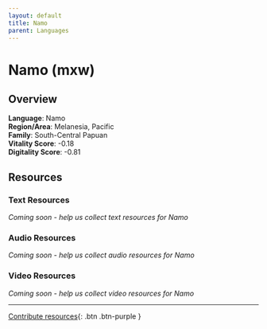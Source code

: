 ```yaml
---
layout: default
title: Namo
parent: Languages
---
```


# Namo (mxw)

## Overview

**Language**: Namo  
**Region/Area**: Melanesia, Pacific  
**Family**: South-Central Papuan  
**Vitality Score**: -0.18  
**Digitality Score**: -0.81  

## Resources

### Text Resources
*Coming soon - help us collect text resources for Namo*

### Audio Resources
*Coming soon - help us collect audio resources for Namo*

### Video Resources
*Coming soon - help us collect video resources for Namo*

---

[Contribute resources](https://fairtrain.github.io/){: .btn .btn-purple }
